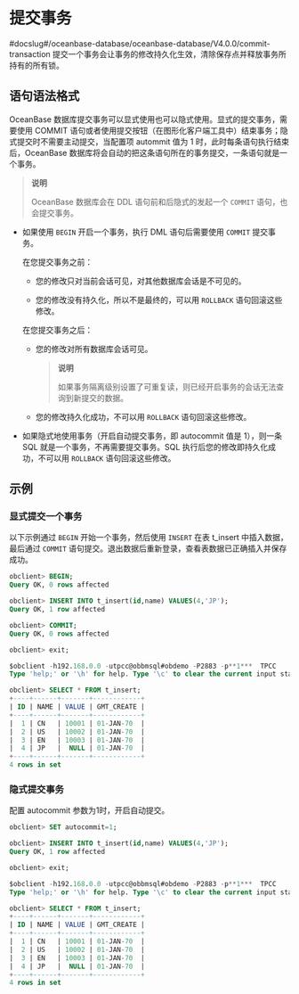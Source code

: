 # 提交事务
#docslug#/oceanbase-database/oceanbase-database/V4.0.0/commit-transaction
提交一个事务会让事务的修改持久化生效，清除保存点并释放事务所持有的所有锁。

## 语句语法格式

OceanBase 数据库提交事务可以显式使用也可以隐式使用。显式的提交事务，需要使用 COMMIT 语句或者使用提交按钮（在图形化客户端工具中）结束事务；隐式提交时不需要主动提交，当配置项 autommit 值为 1 时，此时每条语句执行结束后，OceanBase 数据库将会自动的把这条语句所在的事务提交，一条语句就是一个事务。

> **说明**
>
> OceanBase 数据库会在 DDL 语句前和后隐式的发起一个 `COMMIT` 语句，也会提交事务。

* 如果使用 `BEGIN` 开启一个事务，执行 DML 语句后需要使用 `COMMIT` 提交事务。

  在您提交事务之前：

  * 您的修改只对当前会话可见，对其他数据库会话是不可见的。

  * 您的修改没有持久化，所以不是最终的，可以用 `ROLLBACK` 语句回滚这些修改。

  在您提交事务之后：

  * 您的修改对所有数据库会话可见。

    > **说明**
    >
    > 如果事务隔离级别设置了可重复读，则已经开启事务的会话无法查询到新提交的数据。

  * 您的修改持久化成功，不可以用 `ROLLBACK` 语句回滚这些修改。

* 如果隐式地使用事务（开启自动提交事务，即 autocommit 值是 1），则一条 SQL 就是一个事务，不再需要提交事务。SQL 执行后您的修改即持久化成功，不可以用 `ROLLBACK` 语句回滚这些修改。

## 示例

### 显式提交一个事务

以下示例通过 `BEGIN` 开始一个事务，然后使用 `INSERT` 在表 t_insert 中插入数据，最后通过 `COMMIT` 语句提交。退出数据后重新登录，查看表数据已正确插入并保存成功。

```sql
obclient> BEGIN;
Query OK, 0 rows affected 

obclient> INSERT INTO t_insert(id,name) VALUES(4,'JP');
Query OK, 1 row affected 

obclient> COMMIT;
Query OK, 0 rows affected 

obclient> exit;

$obclient -h192.168.0.0 -utpcc@obbmsql#obdemo -P2883 -p**1***  TPCC
Type 'help;' or '\h' for help. Type '\c' to clear the current input statement.

obclient> SELECT * FROM t_insert;
+----+------+-------+------------+
| ID | NAME | VALUE | GMT_CREATE |
+----+------+-------+------------+
|  1 | CN   | 10001 | 01-JAN-70  |
|  2 | US   | 10002 | 01-JAN-70  |
|  3 | EN   | 10003 | 01-JAN-70  |
|  4 | JP   |  NULL | 01-JAN-70  |
+----+------+-------+------------+
4 rows in set
```

### 隐式提交事务

配置 autocommit 参数为1时，开启自动提交。

```sql
obclient> SET autocommit=1;

obclient> INSERT INTO t_insert(id,name) VALUES(4,'JP');
Query OK, 1 row affected 

obclient> exit;

$obclient -h192.168.0.0 -utpcc@obbmsql#obdemo -P2883 -p**1***  TPCC
Type 'help;' or '\h' for help. Type '\c' to clear the current input statement.

obclient> SELECT * FROM t_insert;
+----+------+-------+------------+
| ID | NAME | VALUE | GMT_CREATE |
+----+------+-------+------------+
|  1 | CN   | 10001 | 01-JAN-70  |
|  2 | US   | 10002 | 01-JAN-70  |
|  3 | EN   | 10003 | 01-JAN-70  |
|  4 | JP   |  NULL | 01-JAN-70  |
+----+------+-------+------------+
4 rows in set
```
